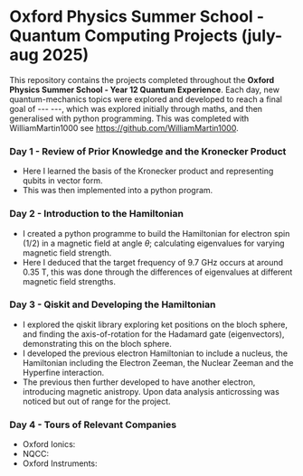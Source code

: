 # Oxford Physics Summer School - Quantum Computing Projects (july-aug 2025)

This repository contains the projects completed throughout the **Oxford Physics Summer School - Year 12 Quantum Experience**. Each day, new quantum-mechanics topics were explored and developed to reach a final goal of --- ---, which was explored initially through maths, and then generalised with python programming. This was completed with WilliamMartin1000 see https://github.com/WilliamMartin1000.

### Day 1 - Review of Prior Knowledge and the Kronecker Product
- Here I learned the basis of the Kronecker product and representing qubits in vector form.
- This was then implemented into a python program.

### Day 2 - Introduction to the Hamiltonian
- I created a python programme to build the Hamiltonian for electron spin (1/2) in a magnetic field at angle $\theta$; calculating eigenvalues for varying magnetic field strength.
- Here I deduced that the target frequency of 9.7 GHz occurs at around 0.35 T, this was done through the differences of eigenvalues at different magnetic field strengths.

### Day 3 - Qiskit and Developing the Hamiltonian
- I explored the qiskit library exploring ket positions on the bloch sphere, and finding the axis-of-rotation for the Hadamard gate (eigenvectors), demonstrating this on the bloch sphere.
- I developed the previous electron Hamiltonian to include a nucleus, the Hamiltonian including the Electron Zeeman, the Nuclear Zeeman and the Hyperfine interaction.
- The previous then further developed to have another electron, introducing magnetic anistropy. Upon data analysis anticrossing was noticed but out of range for the project.

### Day 4 - Tours of Relevant Companies
- Oxford Ionics:
- NQCC:
- Oxford Instruments: 

